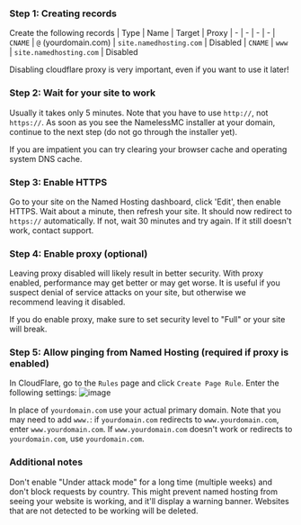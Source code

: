 ### Step 1: Creating records
Create the following records
| Type | Name | Target | Proxy
| - | - | - | -
| `CNAME` | `@` (yourdomain.com) | `site.namedhosting.com` | Disabled
| `CNAME` | `www` | `site.namedhosting.com` | Disabled 

Disabling cloudflare proxy is very important, even if you want to use it later!

### Step 2: Wait for your site to work
Usually it takes only 5 minutes. Note that you have to use `http://`, not `https://`. As soon as you see the NamelessMC installer at your domain, continue to the next step (do not go through the installer yet).

If you are impatient you can try clearing your browser cache and operating system DNS cache.

### Step 3: Enable HTTPS
Go to your site on the Named Hosting dashboard, click 'Edit', then enable HTTPS. Wait about a minute, then refresh your site. It should now redirect to `https://` automatically. If not, wait 30 minutes and try again. If it still doesn't work, contact support.

### Step 4: Enable proxy (optional)
Leaving proxy disabled will likely result in better security. With proxy enabled, performance may get better or may get worse. It is useful if you suspect denial of service attacks on your site, but otherwise we recommend leaving it disabled.

If you do enable proxy, make sure to set security level to "Full" or your site will break.

### Step 5: Allow pinging from Named Hosting (required if proxy is enabled)
In CloudFlare, go to the `Rules` page and click `Create Page Rule`. Enter the following settings:
![image](https://user-images.githubusercontent.com/15892014/125193258-d04c0680-e24b-11eb-9bd4-46709b71b4f4.png)

In place of `yourdomain.com` use your actual primary domain. Note that you may need to add `www.`: if `yourdomain.com` redirects to `www.yourdomain.com`, enter `www.yourdomain.com`. If `www.yourdomain.com` doesn't work or redirects to `yourdomain.com`, use `yourdomain.com`.

### Additional notes
Don't enable "Under attack mode" for a long time (multiple weeks) and don't block requests by country. This might prevent named hosting from seeing your website is working, and it'll display a warning banner. Websites that are not detected to be working will be deleted.
